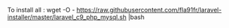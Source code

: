 To install all : 
wget -O - https://raw.githubusercontent.com/fla91fr/laravel-installer/master/laravel_c9_php_mysql.sh |bash

